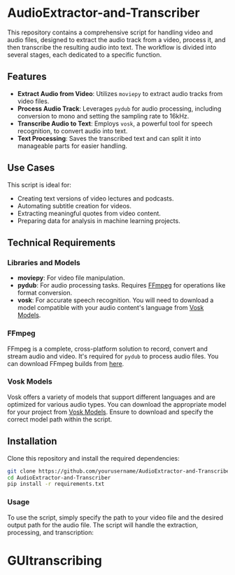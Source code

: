 # AudioExtractor-and-Transcriber

This repository contains a comprehensive script for handling video and audio files, designed to extract the audio track from a video, process it, and then transcribe the resulting audio into text. The workflow is divided into several stages, each dedicated to a specific function.

## Features

- **Extract Audio from Video**: Utilizes `moviepy` to extract audio tracks from video files.
- **Process Audio Track**: Leverages `pydub` for audio processing, including conversion to mono and setting the sampling rate to 16kHz.
- **Transcribe Audio to Text**: Employs `vosk`, a powerful tool for speech recognition, to convert audio into text.
- **Text Processing**: Saves the transcribed text and can split it into manageable parts for easier handling.

## Use Cases

This script is ideal for:
- Creating text versions of video lectures and podcasts.
- Automating subtitle creation for videos.
- Extracting meaningful quotes from video content.
- Preparing data for analysis in machine learning projects.

## Technical Requirements

### Libraries and Models

- **moviepy**: For video file manipulation.
- **pydub**: For audio processing tasks. Requires [FFmpeg](https://www.gyan.dev/ffmpeg/builds/#release-builds) for operations like format conversion.
- **vosk**: For accurate speech recognition. You will need to download a model compatible with your audio content's language from [Vosk Models](https://alphacephei.com/vosk/models).

### FFmpeg

FFmpeg is a complete, cross-platform solution to record, convert and stream audio and video. It's required for `pydub` to process audio files. You can download FFmpeg builds from [here](https://www.gyan.dev/ffmpeg/builds/#release-builds).

### Vosk Models

Vosk offers a variety of models that support different languages and are optimized for various audio types. You can download the appropriate model for your project from [Vosk Models](https://alphacephei.com/vosk/models). Ensure to download and specify the correct model path within the script.

## Installation

Clone this repository and install the required dependencies:

```bash
git clone https://github.com/yourusername/AudioExtractor-and-Transcriber.git
cd AudioExtractor-and-Transcriber
pip install -r requirements.txt

```

### Usage
To use the script, simply specify the path to your video file and the desired output path for the audio file. The script will handle the extraction, processing, and transcription:

# GUItranscribing
